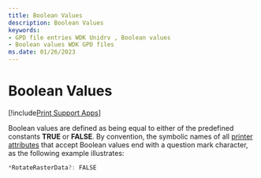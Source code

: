 ```yaml
---
title: Boolean Values
description: Boolean Values
keywords:
- GPD file entries WDK Unidrv , Boolean values
- Boolean values WDK GPD files
ms.date: 01/26/2023
---
```


# Boolean Values

[!include[Print Support Apps](../includes/print-support-apps.md)]

Boolean values are defined as being equal to either of the predefined constants **TRUE** or **FALSE**. By convention, the symbolic names of all [printer attributes](printer-attributes.md) that accept Boolean values end with a question mark character, as the following example illustrates:

```cpp
*RotateRasterData?: FALSE
```
